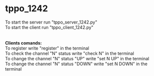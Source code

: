 # tppo_1242
To start the server run "tppo_server_1242.py"<br>
To start the client run "tppo_client_1242.py"<br><br><br>
<b>Clients comands:</b><br>
To register write "register" in the terminal<br>
To check the channel "N" status write "check N" in the terminal<br>
To change the channel "N" status "UP" write "set N UP" in the terminal<br>
To change the channel "N" status "DOWN" write "set N DOWN" in the terminal<br>
